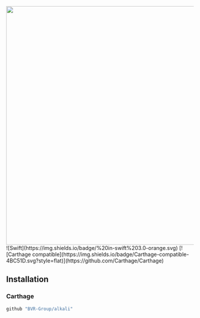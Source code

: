 <img src="dylan/alkali/alkali.png" width="640">
![Swift](https://img.shields.io/badge/%20in-swift%203.0-orange.svg)
[![Carthage compatible](https://img.shields.io/badge/Carthage-compatible-4BC51D.svg?style=flat)](https://github.com/Carthage/Carthage)

## Installation

### Carthage
```Ruby
github "BVR-Group/alkali"
```
